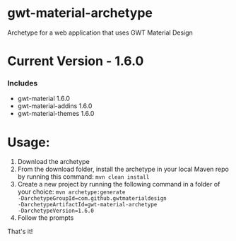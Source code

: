 # gwt-material-archetype
Archetype for a web application that uses GWT Material Design

# Current Version - 1.6.0
### Includes
- gwt-material 1.6.0
- gwt-material-addins 1.6.0
- gwt-material-themes 1.6.0

# Usage:
1. Download the archetype
2. From the download folder, install the archetype in your local Maven repo by running this command: <code>mvn clean install</code>
3. Create a new project by running the following command in a folder of your choice: <code>mvn archetype:generate -DarchetypeGroupId=com.github.gwtmaterialdesign -DarchetypeArtifactId=gwt-material-archetype -DarchetypeVersion=1.6.0</code>
4. Follow the prompts

That's it!
